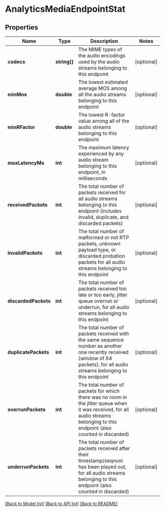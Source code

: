 # AnalyticsMediaEndpointStat

## Properties
Name | Type | Description | Notes
------------ | ------------- | ------------- | -------------
**codecs** | **string[]** | The MIME types of the audio encodings used by the audio streams belonging to this endpoint | [optional] 
**minMos** | **double** | The lowest estimated average MOS among all the audio streams belonging to this endpoint | [optional] 
**minRFactor** | **double** | The lowest R-factor value among all of the audio streams belonging to this endpoint | [optional] 
**maxLatencyMs** | **int** | The maximum latency experienced by any audio stream belonging to this endpoint, in milliseconds | [optional] 
**receivedPackets** | **int** | The total number of packets received for all audio streams belonging to this endpoint (includes invalid, duplicate, and discarded packets) | [optional] 
**invalidPackets** | **int** | The total number of malformed or not RTP packets, unknown payload type, or discarded probation packets for all audio streams belonging to this endpoint | [optional] 
**discardedPackets** | **int** | The total number of packets received too late or too early, jitter queue overrun or underrun, for all audio streams belonging to this endpoint | [optional] 
**duplicatePackets** | **int** | The total number of packets received with the same sequence number as another one recently received (window of 64 packets), for all audio streams belonging to this endpoint | [optional] 
**overrunPackets** | **int** | The total number of packets for which there was no room in the jitter queue when it was received, for all audio streams belonging to this endpoint (also counted in discarded) | [optional] 
**underrunPackets** | **int** | The total number of packets received after their timestamp/seqnum has been played out, for all audio streams belonging to this endpoint (also counted in discarded) | [optional] 

[[Back to Model list]](../README.md#documentation-for-models) [[Back to API list]](../README.md#documentation-for-api-endpoints) [[Back to README]](../README.md)


